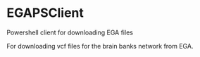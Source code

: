 # EGAPSClient
Powershell client for downloading EGA files 

For downloading vcf files for the brain banks network from EGA.
